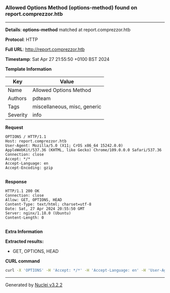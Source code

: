 ### Allowed Options Method (options-method) found on report.comprezzor.htb

----
**Details**: **options-method** matched at report.comprezzor.htb

**Protocol**: HTTP

**Full URL**: http://report.comprezzor.htb

**Timestamp**: Sat Apr 27 21:55:50 +0100 BST 2024

**Template Information**

| Key | Value |
| --- | --- |
| Name | Allowed Options Method |
| Authors | pdteam |
| Tags | miscellaneous, misc, generic |
| Severity | info |

**Request**
```http
OPTIONS / HTTP/1.1
Host: report.comprezzor.htb
User-Agent: Mozilla/5.0 (X11; CrOS x86_64 15242.0.0) AppleWebKit/537.36 (KHTML, like Gecko) Chrome/109.0.0.0 Safari/537.36
Connection: close
Accept: */*
Accept-Language: en
Accept-Encoding: gzip


```

**Response**
```http
HTTP/1.1 200 OK
Connection: close
Allow: GET, OPTIONS, HEAD
Content-Type: text/html; charset=utf-8
Date: Sat, 27 Apr 2024 20:55:50 GMT
Server: nginx/1.18.0 (Ubuntu)
Content-Length: 0


```

**Extra Information**

**Extracted results:**

- GET, OPTIONS, HEAD



**CURL command**
```sh
curl -X 'OPTIONS' -H 'Accept: */*' -H 'Accept-Language: en' -H 'User-Agent: Mozilla/5.0 (X11; CrOS x86_64 15242.0.0) AppleWebKit/537.36 (KHTML, like Gecko) Chrome/109.0.0.0 Safari/537.36' 'http://report.comprezzor.htb'
```

----

Generated by [Nuclei v3.2.2](https://github.com/projectdiscovery/nuclei)